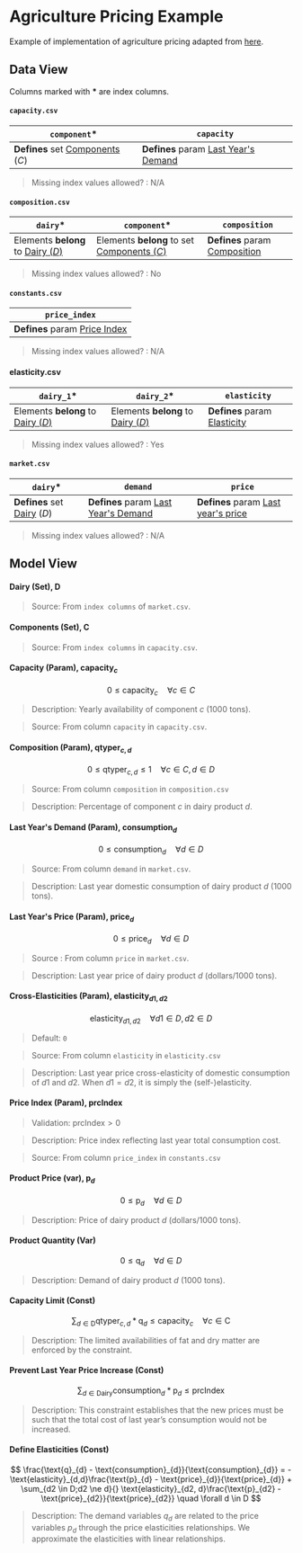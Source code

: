 # Agriculture Pricing Example

Example of implementation of agriculture pricing adapted from [here](https://github.com/Gurobi/modeling-examples/tree/master/agricultural_pricing).

## Data View

Columns marked with __*__ are index columns.

#### `capacity.csv`

| `component`* | `capacity` |
| --- | --- |
| __Defines__ set <u>Components</u> ($C$) | __Defines__ param <U>Last Year's Demand |

> Missing index values allowed? : N/A

#### `composition.csv`

| `dairy`* | `component`* | `composition` |
| --- | --- | -- |
| Elements __belong__ to <u>Dairy ($D$)</u> | Elements __belong__ to set <u>Components ($C$)</u> | __Defines__ param <u>Composition</u> |

> Missing index values allowed? : No

#### `constants.csv`

| `price_index` |
| --- |
| __Defines__ param <u>Price Index</u> |

> Missing index values allowed? : N/A

#### elasticity.csv

| `dairy_1`* | `dairy_2`* | `elasticity` |
| --- | --- | -- |
| Elements __belong__ to <u>Dairy ($D$)</u> | Elements __belong__ to <u>Dairy ($D$)</u> | __Defines__ param <u>Elasticity</u> |

> Missing index values allowed? : Yes

#### `market.csv`

| `dairy`* | `demand` | `price` |
| --- | --- | -- |
| __Defines__ set <u>Dairy</u> ($D$) | __Defines__ param <u>Last Year's Demand | __Defines__ param <u>Last year's price |

> Missing index values allowed? : N/A

## Model View


#### Dairy (Set), $\text{D}$

> Source: From `index columns` of `market.csv`.

#### Components (Set), $\text{C}$

> Source: From `index columns` in `capacity.csv`.

#### Capacity (Param), $\text{capacity}_c$

$$0 \le \text{capacity}_{c} \quad \forall c \in C$$

> Description: Yearly availability of component $c$ (1000 tons).

> Source: From column `capacity` in `capacity.csv`.

#### Composition (Param), $\text{qtyper}_{c,d}$

$$0 \le \text{qtyper}_{c,d}\le 1 \quad \forall c\in C, d\in D$$

> Source: From column `composition` in `composition.csv`

> Description: Percentage of component $c$ in dairy product $d$.

#### Last Year's Demand (Param), $\text{consumption}_d$

$$0 \le \text{consumption}_d \quad \forall d \in D$$

> Source: From column `demand` in `market.csv`.

> Description: Last year domestic consumption of dairy product  $d$ (1000 tons).

#### Last Year's Price (Param), $\text{price}_d$

$$0 \le \text{price}_d \quad \forall d \in D$$

> Source : From column `price` in `market.csv`.

> Description: Last year price of dairy product $d$ (dollars/1000 tons).

#### Cross-Elasticities (Param), $\text{elasticity}_{d1,d2}$

$$\text{elasticity}_{d1, d2} \quad \forall d1 \in D, d2 \in D$$

> Default: `0`

> Source: From column `elasticity` in `elasticity.csv`

> Description: Last year price cross-elasticity of domestic consumption of $d1$ and $d2$. When $d1=d2$, it is simply the (self-)elasticity.

#### Price Index (Param), $\text{prcIndex}$

> Validation: $\text{prcIndex} > 0$

> Description: Price index reflecting last year total consumption cost.

> Source: From column `price_index` in `constants.csv`

#### Product Price (var), $\text{p}_d$

$$0 \le \text{p}_d \quad \forall d \in D$$

> Description: Price of dairy product $d$ (dollars/1000 tons).

#### Product Quantity (Var)

$$ 0 \le \text{q}_d \quad \forall d \in D$$

> Description: Demand of dairy product $d$ (1000 tons).

#### Capacity Limit (Const)

$$\sum_{d \in \text{D}}{\text{qtyper}_{c,d}*\text{q}_{d} } \leq \text{capacity}_{c} \quad \forall c \in \text{C}$$

> Description: The limited availabilities of fat and dry matter are enforced by the constraint.

#### Prevent Last Year Price Increase (Const)

$$\sum_{d \in \text{Dairy}}{\text{consumption}_{d}*\text{p}_{d} } \leq \text{prcIndex}$$

> Description: This constraint establishes that the new prices must be such that the total cost of last year’s consumption would not be increased.

#### Define Elasticities (Const)

$$ \frac{\text{q}_{d} - \text{consumption}_{d}}{\text{consumption}_{d}} = -\text{elasticity}_{d,d}\frac{\text{p}_{d} - \text{price}_{d}}{\text{price}_{d}} + \sum_{d2 \in D;d2 \ne d}{} \text{elasticity}_{d2, d}\frac{\text{p}_{d2} - \text{price}_{d2}}{\text{price}_{d2}} \quad \forall d \in D $$

> Description: The demand variables $q_{d}$ are related to the price variables $p_{d}$  through the price elasticities relationships. We approximate the elasticities with linear relationships.